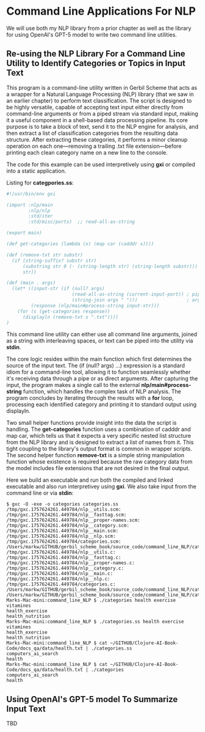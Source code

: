 # Command Line Applications For NLP

We will use both my NLP library from a prior chapter as well as the library for using OpenAI's GPT-5 model to write two command line utilities.

## Re-using the NLP Library For a Command Line Utility to Identify Categories or Topics in Input Text

This program is a command-line utility written in Gerbil Scheme that acts as a wrapper for a Natural Language Processing (NLP) library (that we saw in an earlier chapter) to perform text classification. The script is designed to be highly versatile, capable of accepting text input either directly from command-line arguments or from a piped stream via standard input, making it a useful component in a shell-based data processing pipeline. Its core purpose is to take a block of text, send it to the NLP engine for analysis, and then extract a list of classification categories from the resulting data structure. After extracting these categories, it performs a minor cleanup operation on each one—removing a trailing .txt file extension—before printing each clean category name on a new line to the console.

The code for this example can be used interpretively using **gxi** or compiled into a static application.

Listing for **categpories.ss**:

```scheme
#!/usr/bin/env gxi

(import :nlp/main
        :nlp/nlp
        :std/iter
        :std/misc/ports)  ;; read-all-as-string

(export main)

(def get-categories (lambda (x) (map car (cadddr x))))

(def (remove-txt str substr)
  (if (string-suffix? substr str)
      (substring str 0 (- (string-length str) (string-length substr)))
      str))

(def (main . args)
  (let* ((input-str (if (null? args)
                        (read-all-as-string (current-input-port)) ; piped stdin
                        (string-join args " ")))                  ; argv
         (response (nlp/main#process-string input-str)))
    (for (s (get-categories response))
      (displayln (remove-txt s ".txt"))))
)
```

This command line utility can either use all command line arguments, joined as a string with interleaving spaces, or text can be piped into the utility via **stdin**.

The core logic resides within the main function which first determines the source of the input text. The (if (null? args) ...) expression is a standard idiom for a command-line tool, allowing it to function seamlessly whether it's receiving data through a pipe or as direct arguments. After capturing the input, the program makes a single call to the external **nlp/main#process-string** function, which handles the complex task of NLP analysis. The program concludes by iterating through the results with a **for** loop, processing each identified category and printing it to standard output using displayln.

Two small helper functions provide insight into the data the script is handling. The **get-categories** function uses a combination of cadddr and map car, which tells us that it expects a very specific nested list structure from the NLP library and is designed to extract a list of names from it. This tight coupling to the library's output format is common in wrapper scripts. The second helper function **remove-txt** is a simple string manipulation function whose existence is required because the raw category data from the model includes file extensions that are not desired in the final output.

Here we build an executable and run both the compiled and linked executable and also run interpretivey using **gxi**. We also take input from the command line or via **stdin**:

```console
$ gxc -O -exe -o categories categories.ss                             
/tmp/gxc.1757624261.449784/nlp__utils.scm:
/tmp/gxc.1757624261.449784/nlp__fasttag.scm:
/tmp/gxc.1757624261.449784/nlp__proper-names.scm:
/tmp/gxc.1757624261.449784/nlp__category.scm:
/tmp/gxc.1757624261.449784/nlp__main.scm:
/tmp/gxc.1757624261.449784/nlp__nlp.scm:
/tmp/gxc.1757624261.449784/categories.scm:
/Users/markw/GITHUB/gerbil_scheme_book/source_code/command_line_NLP/categories__exe.scm:
/tmp/gxc.1757624261.449784/nlp__utils.c:
/tmp/gxc.1757624261.449784/nlp__fasttag.c:
/tmp/gxc.1757624261.449784/nlp__proper-names.c:
/tmp/gxc.1757624261.449784/nlp__category.c:
/tmp/gxc.1757624261.449784/nlp__main.c:
/tmp/gxc.1757624261.449784/nlp__nlp.c:
/tmp/gxc.1757624261.449784/categories.c:
/Users/markw/GITHUB/gerbil_scheme_book/source_code/command_line_NLP/categories__exe.c:
/Users/markw/GITHUB/gerbil_scheme_book/source_code/command_line_NLP/categories__exe_.c:
Marks-Mac-mini:command_line_NLP $ ./categories health exercise vitamines 
health_exercise
health_nutrition
Marks-Mac-mini:command_line_NLP $ ./categories.ss health exercise vitamines
health_exercise
health_nutrition
Marks-Mac-mini:command_line_NLP $ cat ~/GITHUB/Clojure-AI-Book-Code/docs_qa/data/health.txt | ./categories.ss
computers_ai_search
health
Marks-Mac-mini:command_line_NLP $ cat ~/GITHUB/Clojure-AI-Book-Code/docs_qa/data/health.txt | ./categories   
computers_ai_search
health
```


## Using OpenAI's GPT-5 model To Summarize Input Text

TBD
